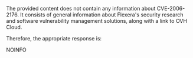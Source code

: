 The provided content does not contain any information about CVE-2006-2176. It consists of general information about Flexera's security research and software vulnerability management solutions, along with a link to OVH Cloud.

Therefore, the appropriate response is:

NOINFO